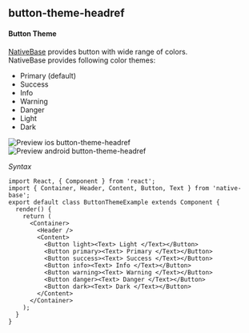 ## button-theme-headref
#### Button Theme

[NativeBase](https://nativebase.io/) provides button with wide range of colors.<br />
NativeBase provides following color themes:
  * Primary (default)
  * Success
  * Info
  * Warning
  * Danger
  * Light
  * Dark<br />

![Preview ios button-theme-headref](https://raw.githubusercontent.com/GeekyAnts/NativeBase-KitchenSink/v2.4.8/screenshots/ios/buttons.png)
![Preview android button-theme-headref](https://raw.githubusercontent.com/GeekyAnts/NativeBase-KitchenSink/v2.4.8/screenshots/android/buttons.png)

*Syntax*

<pre class="line-numbers"><code class="language-jsx">import React, { Component } from 'react';
import { Container, Header, Content, Button, Text } from 'native-base';
export default class ButtonThemeExample extends Component {
  render() {
    return (
      &lt;Container>
        &lt;Header />
        &lt;Content>
          &lt;Button light>&lt;Text> Light &lt;/Text>&lt;/Button>
          &lt;Button primary>&lt;Text> Primary &lt;/Text>&lt;/Button>
          &lt;Button success>&lt;Text> Success &lt;/Text>&lt;/Button>
          &lt;Button info>&lt;Text> Info &lt;/Text>&lt;/Button>
          &lt;Button warning>&lt;Text> Warning &lt;/Text>&lt;/Button>
          &lt;Button danger>&lt;Text> Danger &lt;/Text>&lt;/Button>
          &lt;Button dark>&lt;Text> Dark &lt;/Text>&lt;/Button>
        &lt;/Content>
      &lt;/Container>
    );
  }
}</code></pre><br />
